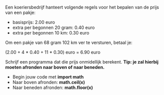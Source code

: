 Een koeriersbedrijf hanteert volgende regels voor het bepalen van de prijs van een pakje: 

* basisprijs: 2.00 euro
* extra per begonnen 20 gram: 0.40 euro
* extra per begonnen 10 km: 0.30 euro

Om een pakje van 68 gram 102 km ver te versturen, betaal je: 

(2.00 + 4 * 0.40 + 11 * 0.30) euro = 6.90 euro

Schrijf een programma dat die prijs onmidellijk berekent. 
**Tip: je zal hierbij moeten afronden naar boven of naar beneden.**
* Begin jouw code met **import math**
* Naar boven afronden: **math.ceil(x)** 
* Naar beneden afronden: **math.floor(x)** 
